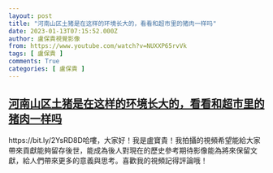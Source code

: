 ```yaml
---
layout: post
title: "河南山区土猪是在这样的环境长大的，看看和超市里的猪肉一样吗"
date: 2023-01-13T07:15:52.000Z
author: 盧保貴視覺影像
from: https://www.youtube.com/watch?v=NUXXP65rvVk
tags: [ 盧保貴 ]
comments: True
categories: [ 盧保貴 ]
---
```

<!--1673594152000-->
[河南山区土猪是在这样的环境长大的，看看和超市里的猪肉一样吗](https://www.youtube.com/watch?v=NUXXP65rvVk)
------

<div>
https://bit.ly/2YsRD8D哈嘍，大家好！我是盧寶貴！我拍攝的視頻希望能給大家帶來貢獻能夠留存後世，能成為後人對現在的歷史參考期待影像能為將來保留文獻，給人們帶來更多的意義與思考。喜歡我的視頻記得評論哦！
</div>
